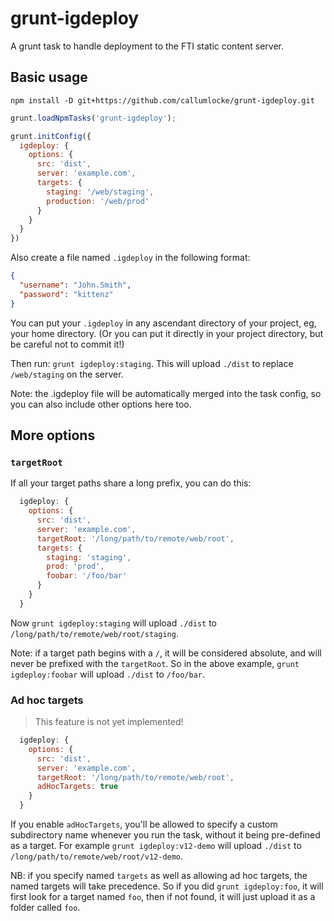# grunt-igdeploy

A grunt task to handle deployment to the FTI static content server.

## Basic usage

    npm install -D git+https://github.com/callumlocke/grunt-igdeploy.git

```js
grunt.loadNpmTasks('grunt-igdeploy');

grunt.initConfig({
  igdeploy: {
    options: {
      src: 'dist',
      server: 'example.com',
      targets: {
        staging: '/web/staging',
        production: '/web/prod'
      }
    }
  }
})
```

Also create a file named `.igdeploy` in the following format:

```json
{
  "username": "John.Smith",
  "password": "kittenz"
}
```

You can put your `.igdeploy` in any ascendant directory of your project, eg, your home directory. (Or you can put it directly in your project directory, but be careful not to commit it!)

Then run: `grunt igdeploy:staging`. This will upload `./dist` to replace `/web/staging` on the server.

Note: the .igdeploy file will be automatically merged into the task config, so you can also include other options here too.


## More options

### `targetRoot`
If all your target paths share a long prefix, you can do this:

```js
  igdeploy: {
    options: {
      src: 'dist',
      server: 'example.com',
      targetRoot: '/long/path/to/remote/web/root',
      targets: {
        staging: 'staging',
        prod: 'prod',
        foobar: '/foo/bar'
      }
    }
  }
```

Now `grunt igdeploy:staging` will upload `./dist` to `/long/path/to/remote/web/root/staging`.

Note: if a target path begins with a `/`, it will be considered absolute, and will never be prefixed with the `targetRoot`. So in the above example, `grunt igdeploy:foobar` will upload `./dist` to `/foo/bar`.


### Ad hoc targets

> This feature is not yet implemented!

```js
  igdeploy: {
    options: {
      src: 'dist',
      server: 'example.com',
      targetRoot: '/long/path/to/remote/web/root',
      adHocTargets: true
    }
  }
```

If you enable `adHocTargets`, you'll be allowed to specify a custom subdirectory name whenever you run the task, without it being pre-defined as a target. For example `grunt igdeploy:v12-demo` will upload `./dist` to `/long/path/to/remote/web/root/v12-demo`.

NB: if you specify named `targets` as well as allowing ad hoc targets, the named targets will take precedence. So if you did `grunt igdeploy:foo`, it will first look for a target named `foo`, then if not found, it will just upload it as a folder called `foo`.

